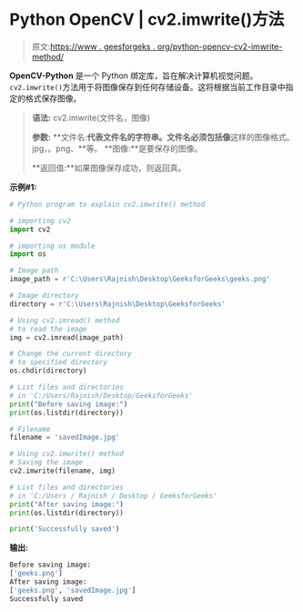 # Python OpenCV | cv2.imwrite()方法

> 原文:[https://www . geesforgeks . org/python-opencv-cv2-imwrite-method/](https://www.geeksforgeeks.org/python-opencv-cv2-imwrite-method/)

**OpenCV-Python** 是一个 Python 绑定库，旨在解决计算机视觉问题。`cv2.imwrite()`方法用于将图像保存到任何存储设备。这将根据当前工作目录中指定的格式保存图像。

> **语法:** cv2.imwrite(文件名，图像)
> 
> **参数:**
> **文件名:**代表文件名的字符串。文件名必须包括像**这样的图像格式。jpg，。png、**等。
> **图像:**是要保存的图像。
> 
> **返回值:**如果图像保存成功，则返回真。

**示例#1:**

```py
# Python program to explain cv2.imwrite() method

# importing cv2 
import cv2

# importing os module  
import os

# Image path
image_path = r'C:\Users\Rajnish\Desktop\GeeksforGeeks\geeks.png'

# Image directory
directory = r'C:\Users\Rajnish\Desktop\GeeksforGeeks'

# Using cv2.imread() method
# to read the image
img = cv2.imread(image_path)

# Change the current directory 
# to specified directory 
os.chdir(directory)

# List files and directories  
# in 'C:/Users/Rajnish/Desktop/GeeksforGeeks'  
print("Before saving image:")  
print(os.listdir(directory))  

# Filename
filename = 'savedImage.jpg'

# Using cv2.imwrite() method
# Saving the image
cv2.imwrite(filename, img)

# List files and directories  
# in 'C:/Users / Rajnish / Desktop / GeeksforGeeks'  
print("After saving image:")  
print(os.listdir(directory))

print('Successfully saved')
```

**输出:**

```py
Before saving image:
['geeks.png']
After saving image:
['geeks.png', 'savedImage.jpg']
Successfully saved

```